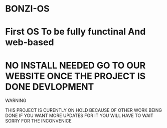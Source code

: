 # BONZI-OS
# First OS To be fully functinal And web-based 
# NO INSTALL NEEDED GO TO OUR WEBSITE ONCE THE PROJECT IS DONE DEVLOPMENT

WARNING

THIS PROJECT IS CURENTLY ON HOLD BECAUSE OF OTHER WORK BEING DONE 
IF YOU WANT MORE UPDATES FOR IT YOU WILL HAVE TO WAIT SORRY FOR THE 
INCONVENICE


